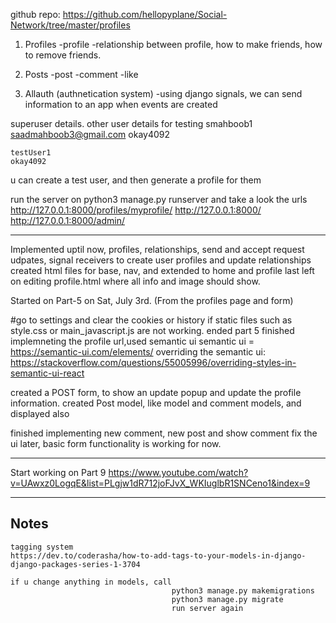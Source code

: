 github repo: https://github.com/hellopyplane/Social-Network/tree/master/profiles

1. Profiles
	-profile
	-relationship between profile, how to make friends, how to remove friends. 

2. Posts
	-post
	-comment
	-like

3. Allauth (authnetication system)
	-using django signals, we can send information to an app when events are created 


superuser details. other user details for testing
	smahboob1
	saadmahboob3@gmail.com
	okay4092

	testUser1
	okay4092

u can create a test user, 
	and then generate a profile for them


run the server on python3 manage.py runserver and take a look the urls
		http://127.0.0.1:8000/profiles/myprofile/
		http://127.0.0.1:8000/
		http://127.0.0.1:8000/admin/

----------------------------------------------------------------------------------------------------------------------------------------------------------------------------------------

Implemented uptil now,
	profiles, relationships, send and accept request udpates, signal receivers to create user profiles and update relationships
	created html files for base, nav, and extended to home and profile
	last left on editing profile.html where all info and image should show. 


Started on Part-5 on Sat, July 3rd. (From the profiles page and form)

#go to settings and clear the cookies or history if static files such as style.css or main_javascript.js are not working. 
ended part 5
finished implemneting the profile url,used semantic ui
semantic ui = https://semantic-ui.com/elements/
overriding the semantic ui: https://stackoverflow.com/questions/55005996/overriding-styles-in-semantic-ui-react

created a POST form, to show an update popup and update the profile information. 
created Post model, like model and comment models, and displayed also

finished implementing new comment, new post and show comment
fix the ui later, basic form functionality is working for now. 

----------------------------------------------------------------------------------------------------------------------------------------------------------------------------------------

Start working on
	Part 9
	https://www.youtube.com/watch?v=UAwxz0LogqE&list=PLgjw1dR712joFJvX_WKIuglbR1SNCeno1&index=9

----------------------------------------------------------------------------------------------------------------------------------------------------------------------------------------

## Notes

	tagging system
	https://dev.to/coderasha/how-to-add-tags-to-your-models-in-django-django-packages-series-1-3704

	if u change anything in models, call 
										python3 manage.py makemigrations
										python3 manage.py migrate
										run server again